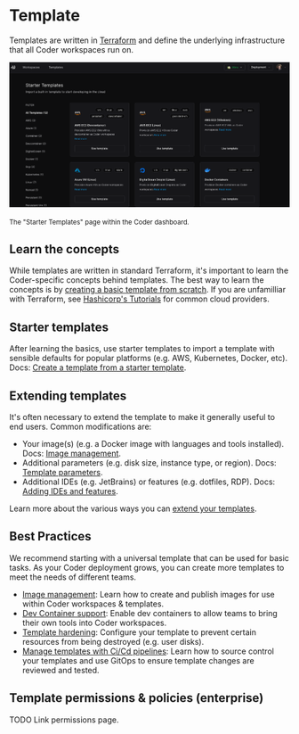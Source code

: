 # Template

Templates are written in [Terraform](https://developer.hashicorp.com/terraform/intro) and define the underlying infrastructure that all Coder workspaces run on.

![Starter templates](../../images/admin/templates/starter-templates.png)

<small>The "Starter Templates" page within the Coder dashboard.</small>

## Learn the concepts

While templates are written in standard Terraform, it's important to learn the Coder-specific concepts behind templates. The best way to learn the concepts is by
[creating a basic template from scratch](../../tutorials/template-from-scratch.md). If you are unfamilliar with Terraform, see [Hashicorp's Tutorials](https://developer.hashicorp.com/terraform/tutorials) for common cloud providers.

## Starter templates

After learning the basics, use starter templates to import a template with sensible defaults for popular platforms (e.g. AWS, Kubernetes, Docker, etc). Docs: [Create a template from a starter template](./creating-templates.md#from-a-starter-template).

## Extending templates

It's often necessary to extend the template to make it generally useful to end users. Common modifications are:

- Your image(s) (e.g. a Docker image with languages and tools installed). Docs: [Image management](./managing-templates/image-management.md).
- Additional parameters (e.g. disk size, instance type, or region). Docs: [Template parameters](./extending-templates/parameters.md).
- Additional IDEs (e.g. JetBrains) or features (e.g. dotfiles, RDP). Docs: [Adding IDEs and features](./extending-templates/ides/README.md).

Learn more about the various ways you can [extend your templates](./extending-templates/README.md).

## Best Practices

We recommend starting with a universal template that can be used for basic tasks. As your Coder deployment grows, you can create more templates to meet the needs of different teams.

- [Image management](./managing-templates/image-management.md): Learn how to create and publish images for use within Coder workspaces & templates.
- [Dev Container support](./managing-templates/devcontainers.md): Enable dev containers to allow teams to bring their own tools into Coder workspaces.
- [Template hardening](./extending-templates/resource-persistence.md#-bulletproofing): Configure your template to prevent certain resources from being destroyed (e.g. user disks).
- [Manage templates with Ci/Cd pipelines](#): Learn how to source control your templates and use GitOps to ensure template changes are reviewed and tested.

## Template permissions & policies (enterprise)

TODO Link permissions page.
